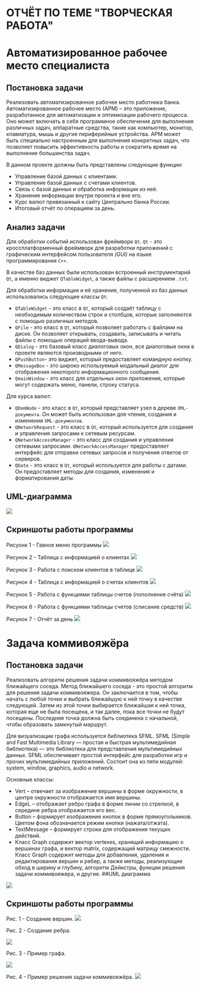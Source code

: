 # ОТЧЁТ ПО ТЕМЕ "ТВОРЧЕСКАЯ РАБОТА"
# Автоматизированное рабочее место специалиста
## Постановка задачи
Реализовать автоматизированное рабочее место работника банка. 
Автоматизированное рабочее место (АРМ) – это приложение, разработанное для автоматизации и оптимизации рабочего процесса. Оно может включать в себя программное обеспечение для выполнения различных задач, аппаратные средства, такие как компьютер, монитор, клавиатура, мышь и другие периферийные устройства. АРМ может быть специально настроенным для выполнения конкретных задач, что позволяет повысить эффективность работы и сократить время на выполнение большинства задач.

В данном проекте должны быть представлены следующие функции:
-	Управление базой данных с клиентами.
-	Управление базой данных с счетами клиентов.
-	Связь с базой данных и обработка информации из неё.
-	Хранение информации внутри проекта и вне его.
-	Курс валют привязанный к сайту Центрально банка России.
-	Итоговый отчёт по операциям за день.

## Анализ задачи
Для обработки событий использован фреймворк ```Qt```. ```Qt``` - это кроссплатформенный фреймворк для разработки приложений с графическим интерфейсом пользователя *(GUI)* на языке программирования ```C++```.

В качестве баз данных были использован встроенный инструментарий ```Qt```, а именно виджет ```QTableWidget```, а также файлы с расширением ```.txt```.

Для обработки информации и её хранения, полученной из баз данных использовались следующие классы ```Qt```:
-	```QTableWidget``` - это класс в ```Qt```, который создаёт таблицу с необходимым количеством строк и столбцов, которые заполняются с помощью различных методов.
-	```QFile``` - это класс в ```Qt```, который позволяет работать с файлами на диске. Он позволяет открывать, создавать, записывать и читать файлы с помощью операций ввода-вывода.
-	```QDialog``` - это базовый класс диалоговых окон, все диалоговые окна в проекте являются производными от него.
-	```QPushButton```- это виджет, который предоставляет командную кнопку.
-	```QMessageBox``` - это широко используемый модальный диалог для отображения некоторого информационного сообщения.
-	```QmainWindow``` - это класс для отдельных окон приложения, которые могут содержать меню, панели, строку статуса.

Для курса валют:
-	```QDomNode``` - это класс в ```Qt```, который представляет узел в дереве ```XML-документа```. Он может быть использован для чтения, создания и изменения ```XML-документов```.
-	```QNetworkRequest``` - это класс в ```Qt```, который используется для создания и управления запросами к сетевым ресурсам.
-	```QNetworkAccessManager``` - это класс для создания и управления сетевыми запросами. ```QNetworkAccessManager``` предоставляет интерфейс для отправки сетевых запросов и получения ответов от серверов.
- ```QDate``` - это класс в ```Qt```, который используется для работы с датами. Он предоставляет методы для создания, изменения и форматирования даты.

## UML-диаграмма
<img src="./pictures/UML-AWS.png">

## Скриншоты работы программы
Рисуонк 1 - Гавное меню программы
<img src="./pictures/mainmenu.PNG">

Рисунок 2 - Таблица с информацией о клиентах
<img src="./pictures/Client.PNG">

Рисунок 3 - Работа с поиском клиентов в таблице
<img src="./pictures/FindClient.PNG">

Рисунок 4 - Таблица с информацией о счетах клиентов
<img src="./pictures/Bills.PNG">

Рисунок 5 - Работа с функциями таблицы счетов (пополнение счёта)
<img src="./pictures/PlusMoney.PNG">

Рисунок 6 - Работа с функциями таблицы счетов (списание средств)
<img src="./pictures/GiveMoney.PNG">

Рисунок 7 - Отчёт за день
<img src="./pictures/report.PNG">

 # Задача коммивояжёра 
## Постановка задачи
  
Реализовать алгоритм решения задачи коммивояжёра методом ближайщего соседа. Метод ближайшего соседа - это простой алгоритм для решения задачи коммивояжера. Он заключается в том, чтобы начать с любой точки и выбрать ближайшую к ней точку в качестве следующей. Затем из этой точки выбирается ближайшая к ней точка, которая еще не была посещена, и так далее, пока все точки не будут посещены. Последняя точка должна быть соединена с начальной, чтобы образовать замкнутый маршрут.

 Для визуализации графа используется библиотека SFML.
  SFML (Simple and Fast Multimedia Library — простая и быстрая мультимедийная библиотека) — это библиотека для представления мультимедийных данных. SFML       обеспечивает простой интерфейс для разработки игр и прочих мультимедийных приложений. Состоит она из пяти модулей: system, window, graphics, audio и network.
  
Основные классы:
- Vert – отвечает за изображение вершины в форме окружности, в центре окружности отображается имя вершины.
- EdgeL – отображает ребро графа в форме линии со стрелкой, в середине ребра отображается его вес.
- Button – формирует изображение кнопок в форме прямоугольников. Цветом фона обозначается режим кнопки (нажата/отжата).
- TextMessage – формирует строки для отображения текущих действий.
- Класс Graph содержит вектор vertexes, хранящий информацию о вершинах графа, и вектор matrix, содержащий матрицу смежности. Класс Graph содержит методы для добавления, удаления и редактирования вершин и ребер, а также методы, реализующие обход в ширину и глубину, алгоритм Дейкстры, функции решения задачи коммивояжера, и другие.
##UML диаграмма
<img src="./pictures/кмвжр.png">

## Скриншоты работы программы

Рис. 1 - Создание вершин.
<img src="./pictures/Снимок экрана 2023-06-04 230427.png">

Рис. 2 - Создание ребра.

<img src="./pictures/Снимок экрана 2023-06-04 230534.png">

Рис. 3 - Пример графа.

<img src="./pictures/Снимок экрана 2023-06-04 230652.png">

Рис. 4 - Пример решения задачи коммивояжёра.
<img src="./pictures/Снимок экрана 2023-06-04 230729.png">



